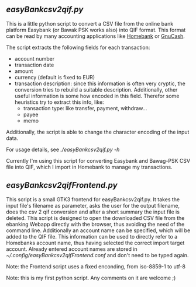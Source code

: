 ## _easyBankcsv2qif.py_

This is a little python script to convert a CSV file from the online bank platform Easybank (or Bawak PSK works also) into QIF format. This format can be read by many accounting applications like [Homebank](http://homebank.free.fr/) or [GnuCash](http://www.gnucash.org/). 

The script extracts the following fields for each transaction:
* account number
* transaction date
* amount
* currency (default is fixed to EUR)
* transaction description: since this information is often very cryptic, the conversion tries to rebuild a suitable description. Additionally, other useful information is some how encoded in this field. Therefor some heuristics try to extract this info, like:
  * transaction type: like transfer, payment, withdraw...
  * payee
  * memo

Additionally, the script is able to change the character encoding of the input data. 

For usage details, see _./easyBankcsv2qif.py -h_

Currently I'm using this script for converting Easybank and Bawag-PSK CSV file into QIF, which I import in Homebank to manage my transactions. 

## _easyBankcsv2qifFrontend.py_

This script is a small GTK3 frontend for easyBankcsv2qif.py. It takes the input file's filename as parameter, asks the user for the output filename, does the csv 2 qif conversion and after a short summary the input file is deleted. This script is designed to open the downloaded CSV file from the ebanking Webapp directly with the browser, thus avoiding the need of the command line.
Additionally an account name can be specified, which will be added to the QIF file. This information can be used to directly refer to a Homebanks account name, thus having selected the correct import target account. Already entered account names are stored in _~/.config/easyBankcsv2qifFrontend.conf_ and don't need to be typed again.

Note: the Frontend script uses a fixed enconding, from iso-8859-1 to utf-8

Note: this is my first python script. Any comments on it are welcome ;)
